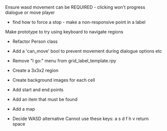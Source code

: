 Ensure wasd movement can be REQUIRED - clicking won't progress dialogue or move player
- find how to force a stop - make a non-responsive point in a label

Make prototype to try using keyboard to navigate regions
- Refactor Person class
- Add a 'can_move' bool to prevent movement during dialogue options etc
- Remove "I go:" menu from grid_label_template.rpy
- Create a 3x3x2 region
- Create background images for each cell
- Add start and end points
- Add an item that must be found
- Add a map

- Decide WASD alternative
    Cannot use these keys:
    a
    s
    d
    f
    h
    v
    return
    space
